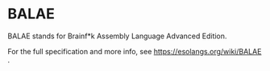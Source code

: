 # BALAE
BALAE stands for Brainf*k Assembly Language Advanced Edition.

For the full specification and more info, see https://esolangs.org/wiki/BALAE .
